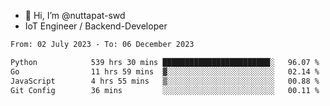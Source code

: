 - 👋 Hi, I’m @nuttapat-swd
- IoT Engineer / Backend-Developer

<!--START_SECTION:waka-->

```txt
From: 02 July 2023 - To: 06 December 2023

Python            539 hrs 30 mins ████████████████████████░   96.07 %
Go                11 hrs 59 mins  ▓░░░░░░░░░░░░░░░░░░░░░░░░   02.14 %
JavaScript        4 hrs 55 mins   ▒░░░░░░░░░░░░░░░░░░░░░░░░   00.88 %
Git Config        36 mins         ░░░░░░░░░░░░░░░░░░░░░░░░░   00.11 %
```

<!--END_SECTION:waka-->
